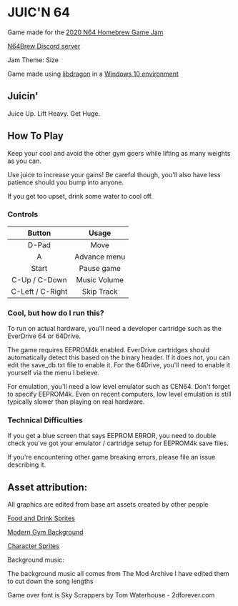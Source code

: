 # JUIC'N 64

Game made for the [2020 N64 Homebrew Game Jam](https://www.youtube.com/watch?v=10kX9DwDTog)

[N64Brew Discord server](https://discord.gg/WqFgNWf)

Jam Theme: Size

Game made using [libdragon](https://github.com/DragonMinded/libdragon) in a [Windows 10 environment](https://github.com/N64-tools/cmake-demo-rom)


## Juicin'

Juice Up.
Lift Heavy.
Get Huge.


## How To Play

Keep your cool and avoid the other gym goers while lifting as many weights as you can.

Use juice to increase your gains! Be careful though, you'll also have less patience should you bump into anyone.

If you get too upset, drink some water to cool off.

### Controls
|     Button       |      Usage      |
|:----------------:|:---------------:|
| D-Pad            | Move            |
| A                | Advance menu    |
| Start            | Pause game      |
| C-Up / C-Down    | Music Volume    |
| C-Left / C-Right | Skip Track      |


### Cool, but how do I run this?

To run on actual hardware, you'll need a developer cartridge such as the EverDrive 64 or 64Drive.

The game requires EEPROM4k enabled. EverDrive cartridges should automatically detect this based on the binary header. If it does not, you can edit the save_db.txt file to enable it. For the 64Drive, you'll need to enable it yourself via the menu I believe.

For emulation, you'll need a low level emulator such as CEN64. Don't forget to specify EEPROM4k. Even on recent computers, low level emulation is still typically slower than playing on real hardware.


### Technical Difficulties

If you get a blue screen that says EEPROM ERROR, you need to double check you've got your emulator / cartridge setup for EEPROM4k save files.

If you're encountering other game breaking errors, please file an issue describing it.

## Asset attribution:
All graphics are edited from base art assets created by other people

[Food and Drink Sprites](https://vectorpixelstar.itch.io/)

[Modern Gym Background](https://limezu.itch.io/)

[Character Sprites](https://opengameart.org/users/chasersgaming)

Background music:

The background music all comes from The Mod Archive
I have edited them to cut down the song lengths

Game over font is Sky Scrappers by Tom Waterhouse - 2dforever.com
